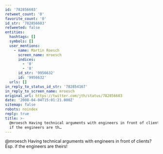 ```yaml
---
id: '782856603'
retweet_count: '0'
favorite_count: '0'
id_str: '782856603'
retweeted: false
entities:
  hashtags: []
  symbols: []
  user_mentions:
    - name: Martin Roesch
      screen_name: mroesch
      indices:
        - '0'
        - '8'
      id_str: '9956632'
      id: '9956632'
  urls: []
in_reply_to_status_id_str: '782854167'
in_reply_to_screen_name: mroesch
original_url: https://twitter.com/jth/status/782856603
date: '2008-04-04T15:01:21.000Z'
sitemap: false
robots: noindex
reply: true
title: >-
  @mroesch Having technical arguments with engineers in front of clients? Esp.
  if the engineers are th…
---
```


@mroesch Having technical arguments with engineers in front of clients? Esp. if the engineers are theirs!